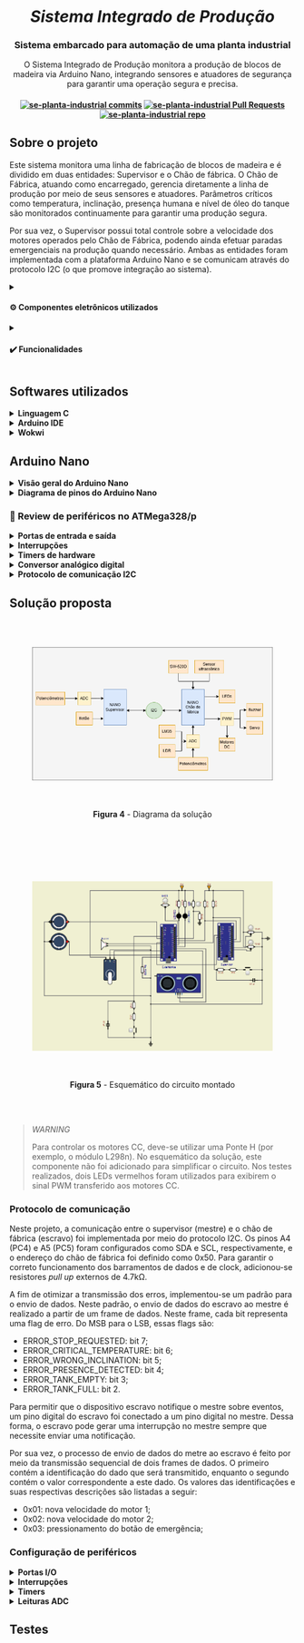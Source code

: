 <h1 align="center"><i>Sistema Integrado de Produção</i></h1>

<h3 align="center">Sistema embarcado para automação de uma planta industrial</h3>

<p align="center">O Sistema Integrado de Produção monitora a produção de blocos de madeira via Arduino Nano, integrando sensores e atuadores
de segurança para garantir uma operação segura e precisa.</p>

<h4 align="center">
<a href="https://github.com/camilaqPereira/se-planta-industrial/commits"> <img alt="se-planta-industrial commits" 
										  src="https://img.shields.io/github/last-commit/camilaqPereira/se-planta-industrial"></a>
<a href="https://github.com/camilaqPereira/se-planta-industrial/pulls"> <img alt="se-planta-industrial Pull Requests" 
										  src="https://img.shields.io/github/issues-pr/camilaqPereira/se-planta-industrial">
</a>
<a href="https://github.com/camilaqPereira/se-planta-industrial"><img alt="se-planta-industrial repo" 
								   src="https://img.shields.io/github/created-at/camilaqPereira/se-planta-industrial">
</a>
</h4>

## Sobre o projeto

Este sistema monitora uma linha de fabricação de blocos de madeira e é dividido em duas entidades: Supervisor e o Chão de fábrica. O Chão de Fábrica, atuando como encarregado, gerencia 
diretamente a linha de produção por meio de seus sensores e atuadores. Parâmetros críticos como temperatura, inclinação, presença humana e nível de óleo do tanque são monitorados continuamente para garantir uma produção segura. 

Por sua vez, o Supervisor possui total controle sobre a velocidade dos motores operados pelo Chão de Fábrica, podendo ainda efetuar paradas emergenciais na produção quando necessário. 
Ambas as entidades foram implementada com a plataforma Arduino Nano e se comunicam através do protocolo I2C (o que promove integração ao sistema).
<details>
  <summary>
    <h4> ⚙️ Componentes eletrônicos utilizados </h4>  
</summary>
  
- 2 potênciometros de 10K;
- 2 _pushbuttons_;
- 1 sensor de temperatura LM35;
- 1 buzzer passivo
- 1 LED verde;
- 1 LED vermelho;
- 1 sensor de inclinação SW-520D;
- 1 servo motor;
- 2 motores CC;
- 2 displays de 7 segmentos;
- 1 LDR;
- 1 sensor ultrassônico HC-SR04;

</details>
<details>
  <summary> 
    <h4> ✔️ Funcionalidades </h4></summary>

  #### Supervisor
  - Botão de parada: interrupção e/ou retomada da produção a qualquer momento;
  - Controle da velocidade dos motores por meio de potenciômetros;
  - (**NÃO FUNCIONAL**) Atualização periódica do status da produção via monitor serial: a cada 3 segundos, as seguintes informações são exibidas no monitor
      - Status do Sensor de Temperatura
      - Status do Sensor de Inclinação
      - Status do Sensor de Presença
      - Status do Nível Tanque de Óleo
      - Status da produção
      - Velocidade dos motores
      - Quantidade de blocos cortados
  
  #### Chão de fábrica
  - Botão de parada: interrupção e/ou retomada da produção a qualquer momento;
  - Controle de motores CC para cortes verticais e horizontais (100 rotações = 5cm de madeira cortados);
  - Corte de blocos de madeira no tamanho 10cm x 25cm;
  - Contagem da quantidade de blocos cortados (**NÃO FUNCIONAL**);
  - Monitoramento da temperatura do sistema: faixa de operação 10°C a 40°C;
  - Monitoramento da orientação da madeira;
  - Monitoramento da prensença humana em torno da esteira;
  - Monitoramento do nível de óleo no tanque;
  - Notificação no monitor serial em caso de erros;
  - Notificação do supervisor via I2C em caso de erro.

  A descrição completa dos requisitos funcionais do sistema pode ser encontrada [aqui](https://github.com/camilaqPereira/se-planta-industrial/blob/f7c380d73aa0089b55bcd2929ed84c8df9953db7/docs/problema2-planta-industrial.pdf).
</details>


## Softwares utilizados
<details><summary><b>Linguagem C</b></summary>

### Linguagem C

É uma linguagem de programação de propósito geral que combina abstrações e controles de baixo nível sobre o hardware resultando em ganho de eficiência. O software criado em 1970 por 
Dennis Ritchie é estreitamente associada ao sistema operacional UNIX, uma vez que as versões desse sistema foram escritas em linguagem C. Além disso, a sintaxe simples e a alta 
portabilidade desta linguagem entre dispositivos contribui para seu amplo uso em sistemas embarcados de recursos limitados.

</details>

<details><summary><b>Arduino IDE</b></summary>

### Arduino IDE
O [Arduino IDE](https://docs.arduino.cc/software/ide/) é um software de código aberto destinado a implementação, compilação e _upload_ de códigos em placas Arduino. Esta plataforma disponibiliza uma ampla
biblioteca de funções pré-definidas que simplificam o desenvolvimento de projetos, tornando-o ideal para iniciantes e desenvolvedores experientes experientes.
</details>

<details><summary><b>Wokwi</b></summary>

### Wokwi
O [Wokwi](https://wokwi.com/) é um simulador de eletrônica online que permite projetar, testar e depurar projetos de hardware e software em um ambiente virtual. Este simulador disponiliza
placas populares como Raspberry Pi Pico/W, Arduino e ESP32, além componentes eletrônicos e recursos avançados como analisador lógico e simulação de Wifi.

</details>

## Arduino Nano

<details><summary><b>Visão geral do Arduino Nano</b></summary>

### Visão geral do Arduino Nano

Baseado no microcontrolador ATMega328p, o Arduino Nano (Figura 1) é uma placa de desenvolvimento compacta, versátil e compatível com prototipação em protoboards. Dentre suas 
características, destacam-se:
- clock de 16MHz;
- 14 pinos digitais de entrada e saída;
- 6 saídas PWM;
- 8 saídas analógicas;
- Comunicação serial, SPI e I2C;
- Processador de 8 bits;
- 32 registradores de propósito geral de 8 bits.

As informações de configuração dos registradores pode ser encontrada no [datasheet do microcontrolador ATMega328p](https://www.alldatasheet.com/datasheet-pdf/view/1425005/MICROCHIP/ATMEGA328P.html)

<div align="center">
  <figure>  
    <img src="docs/nano.png" width="600px">
    <figcaption>
      <p align="center"> 

[**Figura 1** - Arduino Nano](https://docs.arduino.cc/hardware/nano/)

</p>
    </figcaption>
  </figure>
</div>

</details>

<details><summary><b>Diagrama de pinos do Arduino Nano</b></summary>

### Diagrama de pinos do Arduino Nano

Figura 2 apresenta o diagrama de pinos do Arduino Nano.

<div align="center">
  <figure>  
    <img src="docs/nano-pinout.png" width="600px">
    <figcaption>
      <p align="center"> 

[**Figura 2** - Diagrama de pinos do Arduino Nano](https://docs.arduino.cc/hardware/nano/)

</p>
    </figcaption>
  </figure>
</div>


</details>

### 📖 Review de periféricos no ATMega328/p

<details><summary><b>Portas de entrada e saída</b></summary>

### Portas de entrada e saída

O ATMega328/p possui três conjuntos de portas I/O: PORTB (PB7, ..., PB0), PORTC (PC7, ..., PC0) e PORTD (PD7, ..., PD0). Cada um destes pinos podem ser lidos, modificados ou escritos individualmente. Os registradores para controle das portas de entrada e saída são:
- PORTx: registrador de dados usado para escrita nos pinos;
- DDRx: registrador de direção usado para definir a direção dos pinos (entrada ou saída);
- PINx: registrador de entrada usado leitura do conteúdo dos pinos.

> _NOTE_
>
> Todos os pinos do ATMega328/p possuem resistores _pull up_ internos, além de diodos de proteção entre o Vcc e o ground e uma capacitância de 10 pF.


</details>

<details><summary><b>Interrupções</b></summary>

### Interrupções
As interrupções no ATMega328p são:

- _vetoradas_: as rotinas de tratamento das interrupções possuem endereço fixo;

- _mascaráveis_: podem ser habilitadas individualmente;

- desabilitadas durante a execução da rotina de tratamento de uma interrupção disparada anterior.

Todos os pinos podem gerar interrupções por mudança de nível lógico (PCINT0...23). No entanto, apenas os pinos INT0 e INT1 geram interrupções externas para
nível lógico baixo, nível lógico alto, mudança de nível lógico, borda de descida ou borda de subida.

> _NOTE_
>
> O ATMega328/p possui um bit de controle para habilitação de todas as interrupções: bit 1 do SREG.

</details>

<details><summary><b>Timers de hardware</b></summary>

### Timers de hardware

O microcontrolador ATMega328/p é equipado com três temporizadores de hardware: TIMER0, TIMER1 E TIMER2. Estes timers são amplamente empregados em contagens 
simples, contagens de eventos externos, geração de sinais PWM (2 canais por timer) e geração de frequência. Cada um dos contadores possui um divisor de clock de até
10 bits, permitindo um controle preciso das temporizações.

TIMER0 e TIMER2 são temporizadores de 8 bits que apresentam quatro modos de operação. São eles:
- Modo nomal: o temporizador conta continuamente de forma crescente de 0 a 255;
- Modo CTC (_clear timer on compare_): o temporizador é zerado quando o contador atinge o valor TOP configurado (OCRxA);
- Modo PWM rápido: geração de um sinal PWM de alta frequência. O timer conta de 0 a TOP. A saída pode ser não-invertida (OCxA limpo na igualdade de comparação) ou invertida (OCxA
ativo na igualdade de comparação);
- Modo PWM com fase corrigida: permite o ajuste da fase do sinal PWM. Baseia-se na contagem crescente e decrescente do contador, e é mais lento e preciso que o modo PWM rápido.

TIMER1 é um temporizador de 16 bits que permite a utilização tanto de um clock interno como de um clock externo para a contagem. Além dos modos de operação já citados, TIMER1 pode operar também no modo PWM com correção de fase e frequência. Neste modo, o pulso sempre é simétrico ao ponto médio do período.


> _NOTE_
>
> O TIMER2 permite o uso de um clock independente (externo) para a contagem precisa de 1s. 
</details>


<details><summary><b>Conversor analógico digital</b></summary>

### Conversor analógico digital

Os valores analógicos são grandezas que variam continuamente dentro de um intervalo. Para realizar o processamento destas grandezas em sistemas digitais, é necessário mapear o valor 
analógico real para um valor discreto com resolução compatível com o microcontrolador usado. Este mapeamento ocorre por meio da amostragem e quantização do sinal analógico. Neste 
contexto, os conversores AD são utilizados para conversão das grandezas analógicas. 

No ATMega328p, o ADC apresenta uma resolução de 10 bits e um tempo de conversão de 13 a 260 us. Este periférico integra seis canais multiplexados, permitindo a leitura de diferentes entradas analógicas. Além disso,  ADC opera em dois modos distintos: modo simples para conversões únicas ou modo contínuo para leitura constante de dados.

</details>

<details><summary><b>Protocolo de comunicação I2C</b></summary>

### Protocolo de comunicação I2C

O protocolo I2C permite a comunicação entre mestres e escravos por meio de dois barramentos: barramento de dados serial (SDA) que transporta endereços, dados e controle; e o barramento 
de clock serial (SCL) que sicroniza o transmissor e receptor durante a comunicação. 

Os dispositivos são classificados em mestres ou escravos. Os mestres geram os sinais de clock e iniciam a transmissão. Por sua vez, os escravos recebem e executam os comandos dos escravos. Cada escravo possui um endereço de identificação. Figura 3 apresenta um exemplo de uma interface I2C em um sistema embarcado.


<div align="center">
  <figure>  
    <img src="docs/i2c.png" width="600px">
    <figcaption>
      <p align="center"> 

[**Figura 3** -Exemplo de barramento I2C em um sistema embarcado](https://www.ti.com/lit/an/slva704/slva704.pdf)

</p>
    </figcaption>
  </figure>
</div>

No microcontrolador ATMega328/p, a interface I2C, chamada de TWI (_Two Wire Serial Interface_), utiliza um endereçamento de 7 bits e suporta uma velocidade de até 400 kHz na transferência de dados. É fundamental que os pinos de SDA e SCL sejam conectados a resistores _pull up_ para garantr uma transmissão estável. 

> _TIP_
> 
> Para saber mais sobre o protocolo I2C acesse [Understanding I2C Bus | Texas Instruments](https://www.ti.com/lit/an/slva704/slva704.pdf).

</details>

## Solução proposta

<div align="center">
  <figure>  
    <img src="docs/diagrama.png">
    <figcaption>
      <p align="center"> 

**Figura 4** - Diagrama da solução

</p>
    </figcaption>
  </figure>
</div>

<div align="center">
  <figure>  
    <img src="docs/schematic.png">
    <figcaption>
      <p align="center"> 

**Figura 5** - Esquemático do circuito montado

</p>
    </figcaption>
  </figure>
</div>

> _WARNING_
>
> Para controlar os motores CC, deve-se utilizar uma Ponte H (por exemplo, o módulo L298n). No esquemático da solução, este componente não foi adicionado para simplificar o circuito.
> Nos testes realizados, dois LEDs vermelhos foram utilizados para exibirem o sinal PWM transferido aos motores CC.

### Protocolo de comunicação

Neste projeto, a comunicação entre o supervisor (mestre) e o chão de fábrica (escravo) foi implementada por meio do protocolo I2C. Os pinos A4 (PC4) e A5 (PC5) foram configurados como SDA e SCL, respectivamente, e o endereço do chão de fábrica foi definido como 0x50. Para garantir o correto funcionamento dos barramentos de dados e de clock, adicionou-se resistores _pull up_ externos de 4.7kΩ.

A fim de otimizar a transmissão dos erros, implementou-se um padrão para o envio de dados. Neste padrão, o envio de dados do escravo ao mestre é realizado a partir de um frame de dados. Neste frame, cada bit representa uma flag de erro. Do MSB para o LSB, essas flags são:
- ERROR_STOP_REQUESTED: bit 7;
- ERROR_CRITICAL_TEMPERATURE: bit 6;
- ERROR_WRONG_INCLINATION: bit 5;
- ERROR_PRESENCE_DETECTED: bit 4;
- ERROR_TANK_EMPTY: bit 3;
- ERROR_TANK_FULL: bit 2.

Para permitir que o dispositivo escravo notifique o mestre sobre eventos, um pino digital do escravo foi conectado a um pino digital no mestre. Dessa forma, o escravo 
pode gerar uma interrupção no mestre sempre que necessite enviar uma notificação.

Por sua vez, o processo de envio de dados do metre ao escravo é feito por meio da transmissão sequencial de dois frames de dados. O primeiro contém a identificação do dado que será transmitido, enquanto o segundo contém o valor 
correspondente a este dado. Os valores das identificações e suas respectivas descrições são listadas a seguir:
- 0x01: nova velocidade do motor 1;
- 0x02: nova velocidade do motor 2;
- 0x03: pressionamento do botão de emergência;

### Configuração de periféricos

<details><summary><b>Portas I/O</b></summary>

#### Portas I/O

Tabela 1 e Tabela 2 listam, respectivamente, as portas I/O utilizadas (e suas configurações) pelo chão de fábrica e supervisor.

<div align="center">
	
| Pino | Direção | Descrição |
| :---: | :---: | :---: |
| PD5 | Saída digital | Mestre: utilizado para solicitar ao mestre que inicie uma comunicação no modo leitura |
| PB3 | Saída PWM | Motor CC 1 |
| PD3 | Saída PWM | Motor CC 2 |
| A7 | Entrada analógica | LM35 |
| A6 | Entrada analógica | LDR |
| PC2 | Saída digital | Led verde |
| PC3 | Saída digital | Led vermelho |
| PD6 | Saída PWM | Buzzer passivo |
| PB4 | Entrada digital | SW-520D |
| PD2 | Entrada digital | Botão |
| PB1 | Saída PWM | Servo motor |
| PC0 | Saída digital | Trigger para HC-SR04 |
| PC1 | Entrada digital | Echo para HC-SR04 |

<p>Tabela 1: Portas I/O usadas pelo chão de fábrica e suas respectivas configurações</p>
</div>

<div align="center">
	
| Pino | Direção | Descrição |
| :---: | :---: | :---: |
| A0 | Entrada analógica | Potênciometro |
| A1 | Entrada analógica | Potênciometro |
| PD2 | Entrada digital | Botão |

<p>Tabela 2: Portas I/O usadas pelo supervisor e suas respectivas configurações</p>
</div>

</details>
<details><summary><b>Interrupções</b></summary>

#### Interrupções
- Chão de fábrica:
	- INT0: utilizado para realizar a leitura do botão. Esta interrupção foi configurada para disparar na borda de descida;
	- TIMER2_OVF: a interrupção no estouro do timer 2 foi ativada para realizar a leitura multiplexada ADC e leitura do sensor SW-520D de forma periódica;
	- ADC: a leitura ADC por interrupção foi ativada. Os canais ADC usados no projeto são intercalados;
	- TWI: a comunicação TWI foi implementada por meio de interrupções.
- Supervisor:
  	- TIMER0_OVF: a interrupção no estouro do timer 0 foi ativada para realizar a leitura multiplexada ADC de forma periódica;
  	- INT0: utilizado para leitura do botão de emergência;
  	- INT1: utilizado para receber solicitação de transmissão de dados do escravo;
  	- ADC: a leitura ADC por interrupção foi ativada. Os canais ADC usadosno projeto são intercalados;
	- TWI: a comunicação TWI foi implementada por meio de interrupções.

</details>

<details><summary><b>Timers</b></summary>

#### Timers
- Chão de fábrica:
	- TIMER0: utilizado para o controle do buzzer passivo. Este timer foi configurado para o modo PWM rápido com prescaler igual a 8.
	- TIMER1: utilizado para o controle do servo motor e leitura do sensor ultrassônico. Este timer foi configurado para o modo PWM rápido com prescaler igual a 8. O ICR1 foi
 definido em 39999, produzindo um sinal com período de aproximadamente 20 ms. 
	- TIMER2: utilizado para o controle dos motores CC. Este timer foi configurado para o modoPWM com fase corrigida com prescaler de 8.
 - Supervisor:
   	- TIMER0: utilizado para as leituras ADC. Este temporizador foi configurado para o modo normal com prescaler de 1024.
   	- TIMER1: utilizado para as atualizações do status da produção. Este temporizador foi configurado para o modo CTC com prescaler de 1024. O TOP foi definido em 46874, gerando
um período de contagem de 3s (**NÃO FUNCIONAL**)
</details>


<details><summary><b>Leituras ADC</b></summary>

#### Leituras ADC

O ADC foi configurado para o modo contínuo com prescaler de 128 em ambas as entidades do projeto. O bit ADATE não foi ativado, pois mais de um canal do ADC foi utilizado. A sinalização para o início de uma nova conversão é realizada na ISR do estouro do timer 2 e timer 1, respectivamente, no chão de fábrica e no supervisor.

</details>

## Testes
